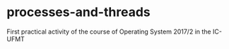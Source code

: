 # processes-and-threads
First practical activity of the course of Operating System 2017/2 in the IC-UFMT
